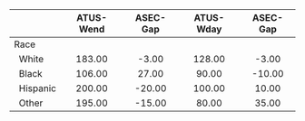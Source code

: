 
|                      |    ATUS-Wend |     ASEC-Gap |    ATUS-Wday |     ASEC-Gap |
| -------------------- | :----------: | :----------: | :----------: | :----------: |
| Race                 |              |              |              |              |
| &nbsp;&nbsp;White    |       183.00 |        -3.00 |       128.00 |        -3.00 |
| &nbsp;&nbsp;Black    |       106.00 |        27.00 |        90.00 |       -10.00 |
| &nbsp;&nbsp;Hispanic |       200.00 |       -20.00 |       100.00 |        10.00 |
| &nbsp;&nbsp;Other    |       195.00 |       -15.00 |        80.00 |        35.00 |

